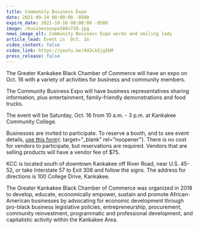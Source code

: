 ```yaml
---
title: Community Business Expo
date: 2021-09-24 00:00:00 -0500
expire_date: 2021-10-16 00:00:00 -0500
image: /businessexpo580x720.jpg
news_image_alt: Community Business Expo words and smiling lady
article_lead: Event is  Oct. 16
video_content: false
video_link: https://youtu.be/4d2LkGjg5bM
press_release: false
---
```

The Greater Kankakee Black Chamber of Commerce will have an expo on Oct. 16 with a variety of activities for business and community members.

The Community Business Expo will have business representatives sharing information, plus entertainment, family-friendly demonstrations and food trucks.

The event will be Saturday, Oct. 16 from 10 a.m. - 3 p.m. at Kankakee Community College.

Businesses are invited to participate. To reserve a booth, and to see event details, [use this form](https://form.jotform.com/212154405085044){: target="_blank" rel="noopener"}. There is no cost for vendors to participate, but reservations are required. Vendors that are selling products will have a vendor fee of $75.

KCC is located south of downtown Kankakee off River Road, near U.S. 45-52, or take Interstate 57 to Exit 308 and follow the signs. The address for directions is 100 College Drive, Kankakee.

The Greater Kankakee Black Chamber of Commerce was organized in 2018 to develop, educate, economically empower, sustain and promote African-American businesses by advocating for economic development through pro-black business legislative policies, entrepreneurship, procurement, community reinvestment, programmatic and professional development, and capitalistic activity within the Kankakee Area.
